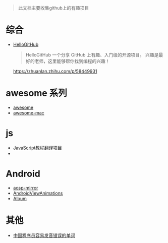 > 此文档主要收集github上的有趣项目

# 综合
- [HelloGitHub](https://github.com/521xueweihan/HelloGitHub)
  > HelloGitHub 一个分享 GitHub 上有趣、入门级的开源项目。
兴趣是最好的老师，这里能够帮你找到编程的兴趣！

    https://zhuanlan.zhihu.com/p/58449931
    
# awesome 系列
- [awesome](https://github.com/sindresorhus/awesome)
- [awesome-mac](https://github.com/jaywcjlove/awesome-mac)

# js
- [JavaScript教程翻译项目](https://github.com/javascript-tutorial/zh.javascript.info/tree/master)
- []()

# Android
- [aosp-mirror](https://github.com/aosp-mirror)
- [AndroidViewAnimations](https://github.com/daimajia/AndroidViewAnimations)
- [Album](https://github.com/yanzhenjie/Album)

# 其他
- [中国程序员容易发音错误的单词](https://github.com/shimohq/chinese-programmer-wrong-pronunciation)
